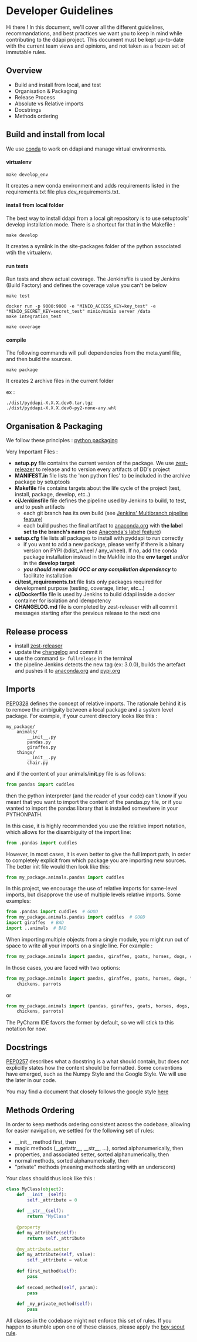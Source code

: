 # Developer Guidelines

Hi there ! In this document, we'll cover all the different guidelines, 
recommandations, and best practices we want you to keep in mind while 
contributing to the ddapi project. This document must be kept up-to-date with
the current team views and opinions, and not taken as a frozen set of 
immutable rules.

## Overview
* Build and install from local, and test
* Organisation & Packaging
* Release Process
* Absolute vs Relative imports
* Docstrings
* Methods ordering

## Build and install from local

We use [conda](https://conda.io/docs/) to work on ddapi and manage virtual environments.

#### virtualenv

    make develop_env

It creates a new conda environment and adds 
requirements listed in the requirements.txt file plus dev_requirements.txt.
    
#### install from local folder

The best way to install ddapi from a local git repository is to use setuptools' develop installation
mode. There is a shortcut for that in the Makefile :
    
    make develop

It creates a symlink in the site-packages folder of the python associated wtih the virtualenv.

#### run tests

Run tests and show actual coverage. The Jenkinsfile is used by Jenkins (Build Factory) and defines the coverage value
you can't be below

    make test
    
    docker run -p 9000:9000 -e "MINIO_ACCESS_KEY=key_test" -e "MINIO_SECRET_KEY=secret_test" minio/minio server /data
    make integration_test
    
    make coverage

#### compile 
 
The following commands will pull dependencies from the meta.yaml file, and then build the sources.

    make package
    
It creates 2 archive files in the current folder

ex :

    ./dist/pyddapi-X.X.X.dev0.tar.tgz
    ./dist/pyddapi-X.X.X.dev0-py2-none-any.whl


## Organisation & Packaging

We follow these principles : [python packaging](https://blog.ionelmc.ro/presentations/packaging/#slide:1)

Very Important Files : 

 * **setup.py** file contains the current version of the package.
 We use [zest-releazer](http://zestreleaser.readthedocs.io/en/latest/overview.html) 
 to release and to version every artifacts of DD's project 
 * **MANIFEST.in** file lists the 'non python files' to be included 
 in the archive package by setuptools
 * **Makefile** file contains targets about the life cycle of the project 
 (test, install, package, develop, etc..)
 * **ci/Jenkinsfile** file defines the pipeline used by Jenkins to build, to test, and to push artifacts
    * each git branch has its own build (see [Jenkins' Multibranch pipeline feature](https://jenkins.io/doc/tutorials/build-a-multibranch-pipeline-project/))
    * each build pushes the final artifact to [anaconda.org](https://anaconda.org/octo/dashboard) 
    with **the label set to the branch's name** (see [Anaconda's label feature](https://docs.anaconda.com/anaconda-cloud/user-guide/tutorials))
 * **setup.cfg** file lists all packages to install with pyddapi to run correctly
    * if you want to add a new package, please verify if there is a binary version on PYPI
    (bdist_wheel / any_wheel). If no, add the conda package installation instead in the Makfile
    into the **env target** and/or in the **develop target**
    * ***you should never add GCC or any compilation dependency*** to facilitate installation 
 * **ci/test_requirements.txt** file lists only packages required for development purpose (testing, coverage, linter, etc...)
 * **ci/Dockerfile** file is used by Jenkins to build ddapi inside a docker container for isolation and idempotency
 * **CHANGELOG.md** file is completed by zest-releaser with all commit messages starting 
 after the previous release to the next one

## Release process

 * install [zest-releaser](https://zestreleaser.readthedocs.io/en/latest/)
 * update the [changelog](./CHANGELOG.md) and commit it
 * use the command ```$> fullrelease``` in the terminal
 * the pipeline Jenkins detects the new tag (ex: 3.0.0), builds the artefact and pushes it
 to [anaconda.org](https://anaconda.org/octo) and [pypi.org](https://pypi.org/)
 

## Imports
[PEP0328](https://www.python.org/dev/peps/pep-0328/) defines the concept of
relative imports. The rationale behind it is to remove the ambiguity between a
local package and a system level package. For example, if your current
directory looks like this :

    my_package/
        animals/
            __init__.py
            pandas.py
            giraffes.py
        things/
            __init__.py
            chair.py

and if the content of your animals/__init__.py file is as follows:

```python
from pandas import cuddles
```

then the python interpreter (and the reader of your code) can't know if you
meant that you want to import the content of the pandas.py file, or if you
wanted to import the pandas library that is installed somewhere in your
PYTHONPATH.

In this case, it is highly recommended you use the relative import notation,
which allows for the disambiguity of the import line:

```python
from .pandas import cuddles
```

However, in most cases, it is even better to give the full import path, in
order to completely explicit from which package you are importing new sources.
The better init file would then look like this:

```python
from my_package.animals.pandas import cuddles
```

In this project, we encourage the use of relative imports for same-level
imports, but disapprove the use of multiple levels relative imports. Some
examples:

```python
from .pandas import cuddles  # GOOD
from my_package.animals.pandas import cuddles  # GOOD
import giraffes  # BAD
import ..animals  # BAD
```

When importing multiple objects from a single module, you might run out of
space to write all your imports on a single line. For example :

```python
from my_package.animals import pandas, giraffes, goats, horses, dogs, chi..
```

In those cases, you are faced with two options:

```python
from my_package.animals import pandas, giraffes, goats, horses, dogs, \
    chickens, parrots
```

or

```python
from my_package.animals import (pandas, giraffes, goats, horses, dogs, 
    chickens, parrots)
```

The PyCharm IDE favors the former by default, so we will stick to this notation
for now.

## Docstrings
[PEP0257](https://www.python.org/dev/peps/pep-0257/) describes what a docstring
is a what should contain, but does not explicitly states how the content should
be formatted. Some conventions have emerged, such as the Numpy Style and the
Google Style. We will use the later in our code. 

You may find a document that closely follows the google style [here](http://sphinxcontrib-napoleon.readthedocs.io/en/latest/example_google.html)

## Methods Ordering
In order to keep methods ordering consistent across the codebase, allowing for 
easier navigation, we settled for the following set of rules:
* \_\_init\_\_ method first, then
* magic methods (\_\_getattr\_\_, \_\_str\_\_, ...), sorted alphanumerically, then
* properties, and associated setter, sorted alphanumerically, then
* normal methods, sorted alphanumerically, then
* "private" methods (meaning methods starting with an underscore)

Your class should thus look like this :
```python
class MyClass(object):
    def __init__(self):
        self._attribute = 0
        
    def __str__(self):
        return "MyClass"
    
    @property
    def my_attribute(self):
        return self._attribute
        
    @my_attribute.setter
    def my_attribute(self, value):
        self._attribute = value
        
    def first_method(self):
        pass
        
    def second_method(self, param):
        pass
        
    def _my_private_method(self):
        pass
```

All classes in the codebase might not enforce this set of rules. If you happen 
to stumble upon one of these classes, please apply the [boy scout rule](http://programmer.97things.oreilly.com/wiki/index.php/The_Boy_Scout_Rule).
